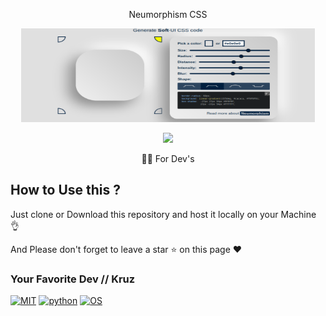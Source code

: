 <p align="center">
  Neumorphism CSS
</p>



<p align="center">
  <img src="https://github.com/KruZira/Neumorphism/raw/master/ne.png" width="470" height="150">
</p>

<p align="center"><img src="https://img.shields.io/badge/Version-1.01-brightgreen"></p>
<p align="center">
  <a href="https://github.com/kruzira">
  </a>
</p>
<p align="center">
  👩‍💻 For Dev's
</p>



## How to Use this ?

Just clone or Download this repository and host it locally on your Machine 👌

And Please don't forget to leave a star ⭐ on this page ❤️

### Your Favorite Dev // Kruz 



[![MIT](https://img.shields.io/packagist/l/doctrine/orm.svg)](https://github.com/Manisso/Crips/blob/master/LICENSE)
[![python](https://img.shields.io/badge/python-2.3-brightgreen.svg)](https://www.python.org/downloads/release/python-2714/)
[![OS](https://img.shields.io/badge/Tested%20On-Linux%20|%20windows|%20Android-yellowgreen.svg)](https://termux.com/)
